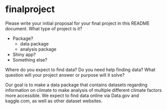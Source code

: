 # finalproject

Please write your initial proposal for your final project in this README document. What type of project is it? 

- Package?
    - data package
    - analysis package
- Shiny app? 
- Something else?

Where do you expect to find data? Do you need help finding data? What question will your project answer or purpose will it solve?



Our goal is to make a data package that contains datasets regarding information on climate to make analysis of multiple different climate factors more accessible. We expect to find data online via Data.gov and kaggle.com, as well as other dataset websites. 